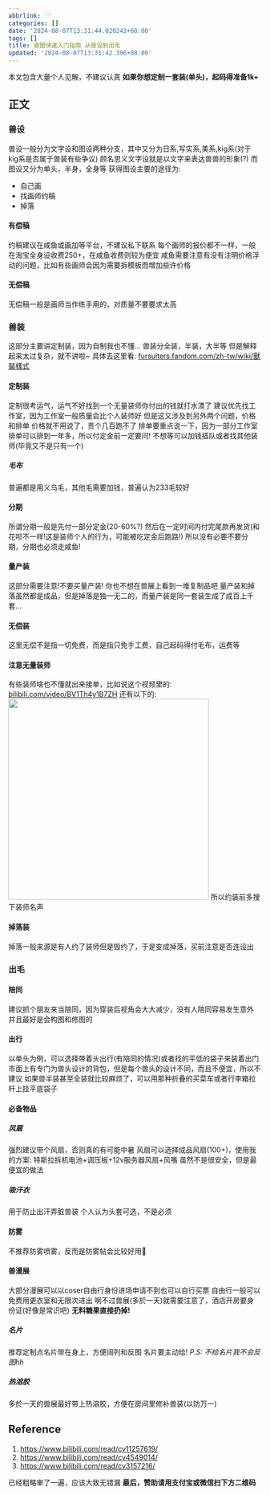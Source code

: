 ```yaml
---
abbrlink: ''
categories: []
date: '2024-08-07T13:31:44.020243+08:00'
tags: []
title: 兽圈快速入门指南 从兽设到出毛
updated: '2024-08-07T13:31:42.396+08:00'
---
```

本文包含大量个人见解，不建议认真
**如果你想定制一套装(单头)，起码得准备1k+**

<!--more-->

## 正文

### 兽设

兽设一般分为文字设和图设两种分支，其中又分为日系,写实系,美系,kig系(对于kig系是否属于兽装有些争议)
顾名思义文字设就是以文字来表达兽兽的形象(?)
而图设又分为单头，半身，全身等
获得图设主要的途径为:

- 自己画
- 找画师约稿
- 掉落

#### 有偿稿

约稿建议在咸鱼或画加等平台，不建议私下联系
每个画师的报价都不一样，一般在淘宝全身设收费250+，在咸鱼收费则较为便宜
咸鱼需要注意有没有注明价格浮动的问题，比如有些画师会因为需要拆模板而增加些许价格

#### 无偿稿

无偿稿一般是画师当作练手用的，对质量不要要求太高

### 兽装

这部分主要讲定制装，因为自制我也不懂...
兽装分全装，半装，大半等
但是解释起来太过复杂，就不讲啦~
具体去这里看: [fursuiters.fandom.com/zh-tw/wiki/獸裝樣式](https://fursuiters.fandom.com/zh-tw/wiki/%E7%8D%B8%E8%A3%9D%E6%A8%A3%E5%BC%8F)

#### 定制装

定制很考运气，运气不好找到一个无量装师你付出的钱就打水漂了
建议优先找工作室，因为工作室一般质量会比个人装师好
但是这又涉及到另外两个问题，价格和排单
价格就不用说了，贵个几百跑不了
排单要重点说一下，因为一部分工作室排单可以排到一年多，所以付定金前一定要问!
不想等可以加钱插队或者找其他装师(毕竟又不是只有一个)

##### 毛布

普遍都是用义乌毛，其他毛需要加钱，普遍认为233毛较好

#### 分期

所谓分期一般是先付一部分定金(20-60%?)
然后在一定时间内付完尾款再发货(和花呗不一样!这是装师个人的行为，可能被吃定金后跑路!)
所以没有必要不要分期，分期也必须走咸鱼!

#### 量产装

这部分需要注意!不要买量产装!
你也不想在兽展上看到一堆复制品吧
量产装和掉落虽然都是成品，但是掉落是独一无二的，而量产装是同一套装生成了成百上千套...

#### 无偿装

这里无偿不是指一切免费，而是指只免手工费，自己起码得付毛布，运费等

#### 注意无量装师

有些装师啥也不懂就出来接单，比如说这个视频里的: [bilibili.com/video/BV1Th4y1B7ZH](https://bilibili.com/video/BV1Th4y1B7ZH)
还有以下的:
<img src="https://bu.dusays.com/2024/08/07/66b2f194f2dac.jpg" style="width: 400px">
所以约装前多搜下装师名声

#### 掉落装

掉落一般来源是有人约了装师但是毁约了，于是变成掉落，买前注意是否连设出

### 出毛

#### 陪同

建议抓个朋友来当陪同，因为穿装后视角会大大减少，没有人陪同容易发生意外
并且最好是会构图和修图的

#### 出行

以单头为例，可以选择带着头出行(有陪同的情况)或者找的平低的袋子来装着出门
市面上有专门为兽头设计的背包，但是每个兽头的设计不同，而且不便宜，所以不建议
如果兽半装甚至全装就比较麻烦了，可以用那种折叠的买菜车或者行李箱拉杆上挂平底袋子

#### 必备物品

##### 风扇

强烈建议带个风扇，否则真的有可能中暑
风扇可以选择成品风扇(100+)，使用我的方案:
特斯拉拆机电池+调压板+12v服务器风扇+风嘴
虽然不是很安全，但是最便宜的做法

##### 吸汗衣

用于防止出汗弄脏兽装
个人认为头套可选，不是必须

#### 防雾

不推荐防雾喷雾，反而是防雾帖会比较好用🤣

#### 兽漫展

大部分漫展可以以coser自由行身份进场申请不到也可以自行买票
自由行一般可以免费用更衣室和无限次进出
啊不过兽展(多於一天)就需要注意了，酒店开房要身份证(好像是常识吧)
**无料糖果直接扔掉!**

##### 名片

推荐定制点名片带在身上，方便阔列和反图
名片要主动给!
*P.S: 不给名片我不会反图hh*

##### 热溶胶

多於一天的兽展最好带上热溶胶，方便在房间里修补兽装(以防万一)

## Reference

1. https://www.bilibili.com/read/cv11257619/
2. https://www.bilibili.com/read/cv4549014/
3. https://www.bilibili.com/read/cv3157216/

已经粗略审了一遍，应该大致无错漏
**最后，赞助请用支付宝或微信扫下方二维码**

